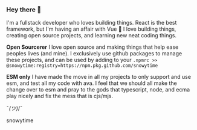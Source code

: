 <h3 align="left">Hey there 👋</h3>
<p align="left">I'm a fullstack developer who loves building things. React is the best framework, but I'm having an affair with Vue 🤫 I love building things, creating open source projects, and learning new neat coding things.</p>

**Open Sourcerer**
I love open source and making things that help ease peoples lives (and mine). I exclusively use github packages to manage these projects, and can be used by adding to your `.npmrc >> @snowytime:registry=https://npm.pkg.github.com/snowytime`

**ESM only**
I have made the move in all my projects to only support and use esm, and test all my code with ava. I feel that we should all make the change over to esm and pray to the gods that typescript, node, and ecma play nicely and fix the mess that is cjs/mjs.

¯_(ツ)_/¯

snowytime